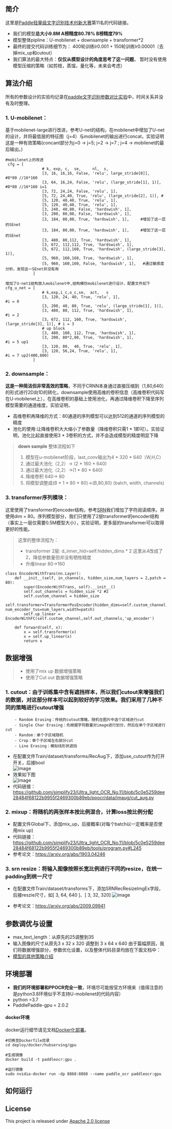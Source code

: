 
## 简介
这里是[Paddle轻量级文字识别技术创新大赛](https://aistudio.baidu.com/aistudio/competition/detail/75)第11名的代码链接。
- 我们的模型**总大小9.8M A榜精度80.78% B榜精度79%**
- 模型整体pipline：U-mobilenet + downsample + transformer*2
- 最终的提交代码训练细节为： 400轮训练lr0.001 + 150轮训练lr0.00001（去掉mix_up和cutout）
- 我们算法的最大特点：**仅仅从模型设计的角度思考了这一问题**，
暂时没有使用模型压缩的策略（如剪枝，蒸馏，量化等，未来会考虑）

## 算法介绍
所有的参数设计的实验均记录在[paddle文字识别参数对比实验](https://mbqx5nqmwj.feishu.cn/docs/doccnYUPssndhRB48xR1657ZEMe)中，时间关系并没有及时整理。
### 1. U-mobilenet：
基于mobilenet-large进行改进，参考U-net的结构，在mobilenet中增加了U-net的设计，并将最低层的特征图（j=4）与mobilenet的输出进行concat，实验证明这是一种有效策略(concant部分为j=0 -> j=5; j=2 -> j=7 ; j=4 -> mobilenet的最后输出。)
```
#mobilenet上的改进
 cfg = [
                # k, exp, c,  se,     nl,  s,
                [3, 16, 16,16, False, 'relu', large_stride[0]],   #8*80 //16*160
                [3, 64, 16,24, False, 'relu', (large_stride[1], 1)], #8*80 //16*160 i=1
                [3, 72, 24,24, False, 'relu', 1],
                [5, 72, 24,40, True, 'relu', (large_stride[2], 1)], #
                [5, 120, 40,40, True, 'relu', 1],
                [5, 120, 40,40, True, 'relu', 1],
                [3, 240, 40,80, False, 'hardswish', 1],
                [3, 200, 80,80, False, 'hardswish', 1],
                [3, 184, 80,80, True, 'hardswish', 1],     #增加了这一层的SEnet
                [3, 184, 80,80, True, 'hardswish', 1],     #增加了这一层的SEnet
                [3, 480, 80,112, True, 'hardswish', 1],
                [3, 672, 112,112, True, 'hardswish', 1],
                [5, 672, 112,160, True, 'hardswish', (large_stride[3], 1)],
                [5, 960, 160,160, True, 'hardswish', 1],
                [5, 960, 160,160, False, 'hardswish', 1],   #通过敏感度分析，发现这一SEnet并没有用
            ]
```
```
增加了U-net1结构放入mobilenet中,结构模仿mobilenet进行设计，配置文件如下
cfg_u_net = [
                # k,exp,i_c,o_c,se,  act,   s
                [3, 120, 24, 40, True, 'relu', 1],                           #i = 0
                [3, 200, 40, 80, True, 'relu', (large_stride[1], 1)],
                [3, 480, 80, 112, True, 'hardswish', 1],                     #i = 2
                [3, 672, 112, 160, True, 'hardswish', (large_stride[3], 1)], # i = 3
                # up block
                [3, 480, 160, 112, True, 'hardswish', 1],
                [3, 200, 80*2,80, True, 'hardswish', 1],                      #i = 5 up1
                [3, 120, 80,  40, True, 'relu', 1],
                [3, 120, 56,24, True, 'relu', 1],                             #i = 7 up2(400,600)
            ]
```
### 2. downsample： 
**这是一种简洁但非常高效的策略**，不同于CRNN本身通过直接压缩到（1,80,640）的形式进行2D向1D的转化，downsample使用高维的卷积信息（高维卷积代码写在U-mobilenet上），在高维卷积的基础上使用池化，再通过降维卷积下降至序列模型需要的通道维度，实验证明，
  - 高维卷积再降维的方式：80通道的序列模型可以达到512的通道的序列模型的精度
  - 池化的使用:让降维卷积大大缩小了参数量（降维卷积只需1 * 1即可）。实验证明，池化比起直接使用3 * 3卷积的方式，并不会造成模型的精度明显下降
> **down sample** 整体流程如下
  > 1.  模型在u-mobilenet阶段，last_conv输出为4 * 320 * 640（W,H,C）
  > 2. 通过最大池化（2,2）-> (2 * 160 * 640)
  > 3. 通过最大池化（2,2）->(1 * 80 * 640)
  > 4. 降维卷积  640-> 80
  > 5. 将模型调整成(B * 1 * 80 * 80)->(B,80,80) (batch, width, channels)

  
### 3. transformer序列模块： 
这里使用了transformer的encoder结构，参考[SRN](https://openaccess.thecvf.com/content_CVPR_2020/html/Yu_Towards_Accurate_Scene_Text_Recognition_With_Semantic_Reasoning_Networks_CVPR_2020_paper.html)我们增加了字符阅读顺序。并使用dim = 80。序列模型部分，我们只使用了2层transformer的encoder结构（事实上一层仅需要0.5M模型大小），实验证明，更多层的transformer可以取得更好的性能。
> 这里的整体流程为： 
> + transformer 2层: d_inner_hid=self.hidden_dims * 2 这里从4改成了2，降低参数量但并没有牺牲精度
> + 升维linear   80->160
```
class EncoderWithTrans(nn.Layer):
    def __init__(self, in_channels, hidden_size,num_layers = 2,patch = 80):
        super(EncoderWithTrans, self).__init__()
        self.out_channels = hidden_size *2 #2
        self.custom_channel = hidden_size
        self.transformer=TransformerPosEncoder(hidden_dims=self.custom_channel, num_encoder_tus=num_layers,width=patch)
        self.up_linear = EncoderWithFC(self.custom_channel,self.out_channels,'up_encoder')

    def forward(self, x):
        x = self.transformer(x)
        x = self.up_linear(x)
        return x
```
## 数据增强
> - 使用了mix up 数据增强策略
> - 使用了Cut out 数据增强策略
### 1. cutout：由于训练集中含有遮挡样本，所以我们cutout来增强我们的数据，对这部分样本可以起到较好的学习效果。我们采用了几种不同的策略进行cutout增强
        - Random Erasing：传统的cutout策略，随机在图片中选个区域进行cut
        - Single Char Erasing：先根据字符数量对image进行划分，然后在单个子区域进行cut
        - Random：单个子区域随机
        - Crop：单个子区域左右部分cut
        - Line Erasing：模拟线形状遮挡
- 在配置文件Train/dataset/transforms/RecAug下，添加use_cutout作为打开开关，后接bool  
![image](https://user-images.githubusercontent.com/42465965/124563454-a1f8b080-de72-11eb-9768-e5b168af0320.png)
- 效果如下图        
![image](https://user-images.githubusercontent.com/42465965/124558928-b1c1c600-de6d-11eb-8ef8-bb3ab48d15e1.png)
- 代码链接：https://github.com/simplify23/Ultra_light_OCR_No.11/blob/5c0e5259dee28484f68122b9955f2469300b89eb/ppocr/data/imaug/cut_aug.py
### 2. mixup：将随机的两张样本按比例混合，计算loss按比例分配
- 配置文件Global下，添加mix_up，后接概率(对每个batch以一定概率是否使用mix up)  
- 代码链接：https://github.com/simplify23/Ultra_light_OCR_No.11/blob/5c0e5259dee28484f68122b9955f2469300b89eb/tools/program.py#L245
- 参考论文：https://arxiv.org/abs/1903.04246

### 3. srn resize：将输入图像按照长宽比例进行不同的resize，在统一padding到统一尺寸
- 在配置文件Train/dataset/transforms下，添加SRNRecResizeImgEx字段，后接reszie尺寸，如[ 3, 64, 640 ]、[ 3, 32, 320]
 ![image](https://user-images.githubusercontent.com/42465965/124562638-d7e96500-de71-11eb-8a6c-8d5172e64007.png)

- 参考论文：https://arxiv.org/abs/2009.09941
## 参数调优与设置
- max_text_length：从原先的25调整到35
- 输入图像的尺寸从原先3 x 32 x 320 调整到 3 x 64 x 640
由于篇幅原因，我们将数据增强部分，参数优化设置，以及整体代码目录均放在下面文档中：
- [模型的其他策略介绍](./doc/doc_ch/tree.md)

## 环境部署
- **我们的环境部署和PPOCR完全一致**，环境尽可能按官方环境来（值得注意的是python3.8环境似乎不支持U-mobilenet的代码内容）
- python =3.7
- PaddlePaddle-gpu = 2.0.2
#### docker环境
docker运行细节请见文档[Docker化部署](./deploy/docker/hubserving/README_cn.md)。
```
#切换至Dockerfile目录
cd deploy/docker/hubserving/gpu

#生成镜像
docker build -t paddleocr:gpu .

#运行镜像
sudo nvidia-docker run -dp 8868:8868 --name paddle_ocr paddleocr:gpu
```
## 如何运行

## License
This project is released under <a href="https://github.com/simplify23/Ultra_light_OCR_No.11/blob/master/LICENSE">Apache 2.0 license</a>


